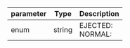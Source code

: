 | parameter | Type | Description |
| ----------- | ----------- |----------- |
| enum  |  string  | EJECTED: <br/>NORMAL:    |
